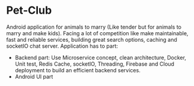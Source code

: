 # Pet-Club
Android application for animals to marry (Like tender but for animals to marry and make kids).
Facing a lot of competition like make maintainable, fast and reliable services, building great search options, caching and socketIO chat server.
Application has to part:
  - Backend part: Use Microservice concept, clean architecture, Docker, Unit test, Redis Cache, socketIO, Threading, Firebase and Cloud deployment to build an efficient backend services.
  - Android UI part
